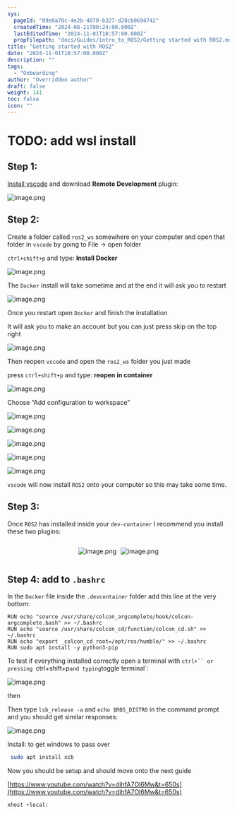 ```yaml
---
sys:
  pageId: "89e0a78c-4e2b-4070-b327-d28cb0694742"
  createdTime: "2024-08-21T00:24:00.000Z"
  lastEditedTime: "2024-11-01T18:57:00.000Z"
  propFilepath: "docs/Guides/intro_to_ROS2/Getting started with ROS2.md"
title: "Getting started with ROS2"
date: "2024-11-01T18:57:00.000Z"
description: ""
tags:
  - "Onboarding"
author: "Overridden author"
draft: false
weight: 141
toc: false
icon: ""
---
```


# TODO: add wsl install

## Step 1:

[Install vscode](https://code.visualstudio.com/download) and download **Remote Development** plugin:

![image.png](https://prod-files-secure.s3.us-west-2.amazonaws.com/d518164a-d88e-44d1-a4ee-3adb3bd8bce0/efb52993-1881-4a40-b95e-6f020334f022/image.png?X-Amz-Algorithm=AWS4-HMAC-SHA256&X-Amz-Content-Sha256=UNSIGNED-PAYLOAD&X-Amz-Credential=ASIAZI2LB466RH6PNXY6%2F20250421%2Fus-west-2%2Fs3%2Faws4_request&X-Amz-Date=20250421T033342Z&X-Amz-Expires=3600&X-Amz-Security-Token=IQoJb3JpZ2luX2VjECYaCXVzLXdlc3QtMiJIMEYCIQCqdqZBZj1uRiA96hxRDsiiN%2BlJlUEiPMj74UJKg3cjVQIhANQVzO7BkLAdSX%2FIIy9IR3t7y00CRN6KKB9qghwcT4L9KogECK%2F%2F%2F%2F%2F%2F%2F%2F%2F%2F%2FwEQABoMNjM3NDIzMTgzODA1Igy8lOaygKQgtXYagwkq3ANXRxEMPnU%2BWijIZFvogfOBp2zgeTQWkpOUySulq9W%2FWkPtWFqUFZ%2F%2Bemgm0zCa2srzSGvPlpeRiM4GK6l2A0M0XgkN0rnU12nMEEk7ZkBz%2FeIdJwHt0wGDFLDzfPAoYO%2BdH8u%2BdkyhE4WJIHbRlhcmbD1ua1NrslyOdm8J0bFyKjNAHZrjEXoXzACC2p5iAvZrG8AQyPp%2BLjh68k3Unj2Srfoda5BWDwqnhAdFHcTYXSw8seRu96YNhece4k%2B%2F0p25XIrPaa%2FULoUsxgxOLVmnkQAINS1zbeyIy%2B4QKtJiBv0q39VuNlHQ0GMt6KbcVBtKDL5AV%2Fv%2FwPcc4AtjBCYv0cJVhOZAxYDWEwsTHbtdIqOjDdbwJK4IkXt2p%2BO%2FFUCaUlRbjyRV1NOK6SkzkVLArAzGBNBmYkItiLRMrFBZjJLVzSw9pO0HKnSik7ogD1dASr5WDIB4guLw9JOwl%2FtbMpQwSdiaM3WAZIxbG1vge81hfEFfdGJCtL3wyQePbfEpLEGvpdtao4x3cdoTJTEXWw7lteNjjT8BAWvQnd0Qbtx4uo1H06xuI1n%2Bz3uBqRVVTSbgHvnFwYNwfKPpc%2FqUmEft5uj4pbIPaAZsfyasrJwDI8tGNzk2AhxUmzDd2pXABjqkAWnFkRZuLNdowKdTwwKI9G%2F3IvQEfRbGi6sL2UW9v%2BmuynuSTPP%2BoQNq0GtJ4J%2BhQVpJ36hA9nFmxX70B6TTqu2ymf1qBkgWPLVCC6bCmhHQkFCxX2JH0WsKLCh%2BHKyihg%2BtgFEFrBNaND2hptZCFuBSdcptOUo8j4WJ%2Bzur2YQbiuYWDLl4f5DsiDDb9GMBW6ER%2BJt2NiQmRo%2FM8sywjMy75okQ&X-Amz-Signature=a384fc74ea99aa225ba8172702ce4bbeed4e2bd24e3a8d99400a73a56c035d9f&X-Amz-SignedHeaders=host&x-id=GetObject)

## Step 2:

Create a folder called `ros2_ws` somewhere on your computer and open that folder in `vscode` by going to File → open folder 

`ctrl+shift+p` and type: **Install Docker**

![image.png](https://prod-files-secure.s3.us-west-2.amazonaws.com/d518164a-d88e-44d1-a4ee-3adb3bd8bce0/2269dc0e-1cd5-47ff-bceb-c04ad9b2eab0/image.png?X-Amz-Algorithm=AWS4-HMAC-SHA256&X-Amz-Content-Sha256=UNSIGNED-PAYLOAD&X-Amz-Credential=ASIAZI2LB466RH6PNXY6%2F20250421%2Fus-west-2%2Fs3%2Faws4_request&X-Amz-Date=20250421T033341Z&X-Amz-Expires=3600&X-Amz-Security-Token=IQoJb3JpZ2luX2VjECYaCXVzLXdlc3QtMiJIMEYCIQCqdqZBZj1uRiA96hxRDsiiN%2BlJlUEiPMj74UJKg3cjVQIhANQVzO7BkLAdSX%2FIIy9IR3t7y00CRN6KKB9qghwcT4L9KogECK%2F%2F%2F%2F%2F%2F%2F%2F%2F%2F%2FwEQABoMNjM3NDIzMTgzODA1Igy8lOaygKQgtXYagwkq3ANXRxEMPnU%2BWijIZFvogfOBp2zgeTQWkpOUySulq9W%2FWkPtWFqUFZ%2F%2Bemgm0zCa2srzSGvPlpeRiM4GK6l2A0M0XgkN0rnU12nMEEk7ZkBz%2FeIdJwHt0wGDFLDzfPAoYO%2BdH8u%2BdkyhE4WJIHbRlhcmbD1ua1NrslyOdm8J0bFyKjNAHZrjEXoXzACC2p5iAvZrG8AQyPp%2BLjh68k3Unj2Srfoda5BWDwqnhAdFHcTYXSw8seRu96YNhece4k%2B%2F0p25XIrPaa%2FULoUsxgxOLVmnkQAINS1zbeyIy%2B4QKtJiBv0q39VuNlHQ0GMt6KbcVBtKDL5AV%2Fv%2FwPcc4AtjBCYv0cJVhOZAxYDWEwsTHbtdIqOjDdbwJK4IkXt2p%2BO%2FFUCaUlRbjyRV1NOK6SkzkVLArAzGBNBmYkItiLRMrFBZjJLVzSw9pO0HKnSik7ogD1dASr5WDIB4guLw9JOwl%2FtbMpQwSdiaM3WAZIxbG1vge81hfEFfdGJCtL3wyQePbfEpLEGvpdtao4x3cdoTJTEXWw7lteNjjT8BAWvQnd0Qbtx4uo1H06xuI1n%2Bz3uBqRVVTSbgHvnFwYNwfKPpc%2FqUmEft5uj4pbIPaAZsfyasrJwDI8tGNzk2AhxUmzDd2pXABjqkAWnFkRZuLNdowKdTwwKI9G%2F3IvQEfRbGi6sL2UW9v%2BmuynuSTPP%2BoQNq0GtJ4J%2BhQVpJ36hA9nFmxX70B6TTqu2ymf1qBkgWPLVCC6bCmhHQkFCxX2JH0WsKLCh%2BHKyihg%2BtgFEFrBNaND2hptZCFuBSdcptOUo8j4WJ%2Bzur2YQbiuYWDLl4f5DsiDDb9GMBW6ER%2BJt2NiQmRo%2FM8sywjMy75okQ&X-Amz-Signature=19e8d5b11093f75da19f0241e8d66d4a900850d2701aec51134215b6a7eb2030&X-Amz-SignedHeaders=host&x-id=GetObject)

The `Docker` install will take sometime and at the end it will ask you to restart

![image.png](https://prod-files-secure.s3.us-west-2.amazonaws.com/d518164a-d88e-44d1-a4ee-3adb3bd8bce0/ed233f78-be33-4b1f-b89c-9c346c0e961e/image.png?X-Amz-Algorithm=AWS4-HMAC-SHA256&X-Amz-Content-Sha256=UNSIGNED-PAYLOAD&X-Amz-Credential=ASIAZI2LB466RH6PNXY6%2F20250421%2Fus-west-2%2Fs3%2Faws4_request&X-Amz-Date=20250421T033341Z&X-Amz-Expires=3600&X-Amz-Security-Token=IQoJb3JpZ2luX2VjECYaCXVzLXdlc3QtMiJIMEYCIQCqdqZBZj1uRiA96hxRDsiiN%2BlJlUEiPMj74UJKg3cjVQIhANQVzO7BkLAdSX%2FIIy9IR3t7y00CRN6KKB9qghwcT4L9KogECK%2F%2F%2F%2F%2F%2F%2F%2F%2F%2F%2FwEQABoMNjM3NDIzMTgzODA1Igy8lOaygKQgtXYagwkq3ANXRxEMPnU%2BWijIZFvogfOBp2zgeTQWkpOUySulq9W%2FWkPtWFqUFZ%2F%2Bemgm0zCa2srzSGvPlpeRiM4GK6l2A0M0XgkN0rnU12nMEEk7ZkBz%2FeIdJwHt0wGDFLDzfPAoYO%2BdH8u%2BdkyhE4WJIHbRlhcmbD1ua1NrslyOdm8J0bFyKjNAHZrjEXoXzACC2p5iAvZrG8AQyPp%2BLjh68k3Unj2Srfoda5BWDwqnhAdFHcTYXSw8seRu96YNhece4k%2B%2F0p25XIrPaa%2FULoUsxgxOLVmnkQAINS1zbeyIy%2B4QKtJiBv0q39VuNlHQ0GMt6KbcVBtKDL5AV%2Fv%2FwPcc4AtjBCYv0cJVhOZAxYDWEwsTHbtdIqOjDdbwJK4IkXt2p%2BO%2FFUCaUlRbjyRV1NOK6SkzkVLArAzGBNBmYkItiLRMrFBZjJLVzSw9pO0HKnSik7ogD1dASr5WDIB4guLw9JOwl%2FtbMpQwSdiaM3WAZIxbG1vge81hfEFfdGJCtL3wyQePbfEpLEGvpdtao4x3cdoTJTEXWw7lteNjjT8BAWvQnd0Qbtx4uo1H06xuI1n%2Bz3uBqRVVTSbgHvnFwYNwfKPpc%2FqUmEft5uj4pbIPaAZsfyasrJwDI8tGNzk2AhxUmzDd2pXABjqkAWnFkRZuLNdowKdTwwKI9G%2F3IvQEfRbGi6sL2UW9v%2BmuynuSTPP%2BoQNq0GtJ4J%2BhQVpJ36hA9nFmxX70B6TTqu2ymf1qBkgWPLVCC6bCmhHQkFCxX2JH0WsKLCh%2BHKyihg%2BtgFEFrBNaND2hptZCFuBSdcptOUo8j4WJ%2Bzur2YQbiuYWDLl4f5DsiDDb9GMBW6ER%2BJt2NiQmRo%2FM8sywjMy75okQ&X-Amz-Signature=1a0c60aeaefb89bbd6e1f5eb25d62eb85872c47ce526cb0e3ec42a3f627db826&X-Amz-SignedHeaders=host&x-id=GetObject)

Once you restart open `Docker` and finish the installation

It will ask you to make an account but you can just press skip on the top right

![image.png](https://prod-files-secure.s3.us-west-2.amazonaws.com/d518164a-d88e-44d1-a4ee-3adb3bd8bce0/21010ad9-1659-4fd9-9f59-9932a09b2a3d/image.png?X-Amz-Algorithm=AWS4-HMAC-SHA256&X-Amz-Content-Sha256=UNSIGNED-PAYLOAD&X-Amz-Credential=ASIAZI2LB466RH6PNXY6%2F20250421%2Fus-west-2%2Fs3%2Faws4_request&X-Amz-Date=20250421T033342Z&X-Amz-Expires=3600&X-Amz-Security-Token=IQoJb3JpZ2luX2VjECYaCXVzLXdlc3QtMiJIMEYCIQCqdqZBZj1uRiA96hxRDsiiN%2BlJlUEiPMj74UJKg3cjVQIhANQVzO7BkLAdSX%2FIIy9IR3t7y00CRN6KKB9qghwcT4L9KogECK%2F%2F%2F%2F%2F%2F%2F%2F%2F%2F%2FwEQABoMNjM3NDIzMTgzODA1Igy8lOaygKQgtXYagwkq3ANXRxEMPnU%2BWijIZFvogfOBp2zgeTQWkpOUySulq9W%2FWkPtWFqUFZ%2F%2Bemgm0zCa2srzSGvPlpeRiM4GK6l2A0M0XgkN0rnU12nMEEk7ZkBz%2FeIdJwHt0wGDFLDzfPAoYO%2BdH8u%2BdkyhE4WJIHbRlhcmbD1ua1NrslyOdm8J0bFyKjNAHZrjEXoXzACC2p5iAvZrG8AQyPp%2BLjh68k3Unj2Srfoda5BWDwqnhAdFHcTYXSw8seRu96YNhece4k%2B%2F0p25XIrPaa%2FULoUsxgxOLVmnkQAINS1zbeyIy%2B4QKtJiBv0q39VuNlHQ0GMt6KbcVBtKDL5AV%2Fv%2FwPcc4AtjBCYv0cJVhOZAxYDWEwsTHbtdIqOjDdbwJK4IkXt2p%2BO%2FFUCaUlRbjyRV1NOK6SkzkVLArAzGBNBmYkItiLRMrFBZjJLVzSw9pO0HKnSik7ogD1dASr5WDIB4guLw9JOwl%2FtbMpQwSdiaM3WAZIxbG1vge81hfEFfdGJCtL3wyQePbfEpLEGvpdtao4x3cdoTJTEXWw7lteNjjT8BAWvQnd0Qbtx4uo1H06xuI1n%2Bz3uBqRVVTSbgHvnFwYNwfKPpc%2FqUmEft5uj4pbIPaAZsfyasrJwDI8tGNzk2AhxUmzDd2pXABjqkAWnFkRZuLNdowKdTwwKI9G%2F3IvQEfRbGi6sL2UW9v%2BmuynuSTPP%2BoQNq0GtJ4J%2BhQVpJ36hA9nFmxX70B6TTqu2ymf1qBkgWPLVCC6bCmhHQkFCxX2JH0WsKLCh%2BHKyihg%2BtgFEFrBNaND2hptZCFuBSdcptOUo8j4WJ%2Bzur2YQbiuYWDLl4f5DsiDDb9GMBW6ER%2BJt2NiQmRo%2FM8sywjMy75okQ&X-Amz-Signature=db52da9f4c6cb6d0a72c44e07939db0bb7afce69d7bb21367e8c66272856d2fc&X-Amz-SignedHeaders=host&x-id=GetObject)

Then reopen `vscode` and open the `ros2_ws` folder you just made

press `ctrl+shift+p` and type: **reopen in container**

![image.png](https://prod-files-secure.s3.us-west-2.amazonaws.com/d518164a-d88e-44d1-a4ee-3adb3bd8bce0/4e93b8c2-41ad-488c-8095-c74205196118/image.png?X-Amz-Algorithm=AWS4-HMAC-SHA256&X-Amz-Content-Sha256=UNSIGNED-PAYLOAD&X-Amz-Credential=ASIAZI2LB466RH6PNXY6%2F20250421%2Fus-west-2%2Fs3%2Faws4_request&X-Amz-Date=20250421T033341Z&X-Amz-Expires=3600&X-Amz-Security-Token=IQoJb3JpZ2luX2VjECYaCXVzLXdlc3QtMiJIMEYCIQCqdqZBZj1uRiA96hxRDsiiN%2BlJlUEiPMj74UJKg3cjVQIhANQVzO7BkLAdSX%2FIIy9IR3t7y00CRN6KKB9qghwcT4L9KogECK%2F%2F%2F%2F%2F%2F%2F%2F%2F%2F%2FwEQABoMNjM3NDIzMTgzODA1Igy8lOaygKQgtXYagwkq3ANXRxEMPnU%2BWijIZFvogfOBp2zgeTQWkpOUySulq9W%2FWkPtWFqUFZ%2F%2Bemgm0zCa2srzSGvPlpeRiM4GK6l2A0M0XgkN0rnU12nMEEk7ZkBz%2FeIdJwHt0wGDFLDzfPAoYO%2BdH8u%2BdkyhE4WJIHbRlhcmbD1ua1NrslyOdm8J0bFyKjNAHZrjEXoXzACC2p5iAvZrG8AQyPp%2BLjh68k3Unj2Srfoda5BWDwqnhAdFHcTYXSw8seRu96YNhece4k%2B%2F0p25XIrPaa%2FULoUsxgxOLVmnkQAINS1zbeyIy%2B4QKtJiBv0q39VuNlHQ0GMt6KbcVBtKDL5AV%2Fv%2FwPcc4AtjBCYv0cJVhOZAxYDWEwsTHbtdIqOjDdbwJK4IkXt2p%2BO%2FFUCaUlRbjyRV1NOK6SkzkVLArAzGBNBmYkItiLRMrFBZjJLVzSw9pO0HKnSik7ogD1dASr5WDIB4guLw9JOwl%2FtbMpQwSdiaM3WAZIxbG1vge81hfEFfdGJCtL3wyQePbfEpLEGvpdtao4x3cdoTJTEXWw7lteNjjT8BAWvQnd0Qbtx4uo1H06xuI1n%2Bz3uBqRVVTSbgHvnFwYNwfKPpc%2FqUmEft5uj4pbIPaAZsfyasrJwDI8tGNzk2AhxUmzDd2pXABjqkAWnFkRZuLNdowKdTwwKI9G%2F3IvQEfRbGi6sL2UW9v%2BmuynuSTPP%2BoQNq0GtJ4J%2BhQVpJ36hA9nFmxX70B6TTqu2ymf1qBkgWPLVCC6bCmhHQkFCxX2JH0WsKLCh%2BHKyihg%2BtgFEFrBNaND2hptZCFuBSdcptOUo8j4WJ%2Bzur2YQbiuYWDLl4f5DsiDDb9GMBW6ER%2BJt2NiQmRo%2FM8sywjMy75okQ&X-Amz-Signature=e56df56d1da6f5831e86b67c9022db992c3be562809bd946181588869e013167&X-Amz-SignedHeaders=host&x-id=GetObject)

Choose “Add configuration to workspace”

![image.png](https://prod-files-secure.s3.us-west-2.amazonaws.com/d518164a-d88e-44d1-a4ee-3adb3bd8bce0/9560b282-5060-4989-ba37-97e7b2c22476/image.png?X-Amz-Algorithm=AWS4-HMAC-SHA256&X-Amz-Content-Sha256=UNSIGNED-PAYLOAD&X-Amz-Credential=ASIAZI2LB466RH6PNXY6%2F20250421%2Fus-west-2%2Fs3%2Faws4_request&X-Amz-Date=20250421T033342Z&X-Amz-Expires=3600&X-Amz-Security-Token=IQoJb3JpZ2luX2VjECYaCXVzLXdlc3QtMiJIMEYCIQCqdqZBZj1uRiA96hxRDsiiN%2BlJlUEiPMj74UJKg3cjVQIhANQVzO7BkLAdSX%2FIIy9IR3t7y00CRN6KKB9qghwcT4L9KogECK%2F%2F%2F%2F%2F%2F%2F%2F%2F%2F%2FwEQABoMNjM3NDIzMTgzODA1Igy8lOaygKQgtXYagwkq3ANXRxEMPnU%2BWijIZFvogfOBp2zgeTQWkpOUySulq9W%2FWkPtWFqUFZ%2F%2Bemgm0zCa2srzSGvPlpeRiM4GK6l2A0M0XgkN0rnU12nMEEk7ZkBz%2FeIdJwHt0wGDFLDzfPAoYO%2BdH8u%2BdkyhE4WJIHbRlhcmbD1ua1NrslyOdm8J0bFyKjNAHZrjEXoXzACC2p5iAvZrG8AQyPp%2BLjh68k3Unj2Srfoda5BWDwqnhAdFHcTYXSw8seRu96YNhece4k%2B%2F0p25XIrPaa%2FULoUsxgxOLVmnkQAINS1zbeyIy%2B4QKtJiBv0q39VuNlHQ0GMt6KbcVBtKDL5AV%2Fv%2FwPcc4AtjBCYv0cJVhOZAxYDWEwsTHbtdIqOjDdbwJK4IkXt2p%2BO%2FFUCaUlRbjyRV1NOK6SkzkVLArAzGBNBmYkItiLRMrFBZjJLVzSw9pO0HKnSik7ogD1dASr5WDIB4guLw9JOwl%2FtbMpQwSdiaM3WAZIxbG1vge81hfEFfdGJCtL3wyQePbfEpLEGvpdtao4x3cdoTJTEXWw7lteNjjT8BAWvQnd0Qbtx4uo1H06xuI1n%2Bz3uBqRVVTSbgHvnFwYNwfKPpc%2FqUmEft5uj4pbIPaAZsfyasrJwDI8tGNzk2AhxUmzDd2pXABjqkAWnFkRZuLNdowKdTwwKI9G%2F3IvQEfRbGi6sL2UW9v%2BmuynuSTPP%2BoQNq0GtJ4J%2BhQVpJ36hA9nFmxX70B6TTqu2ymf1qBkgWPLVCC6bCmhHQkFCxX2JH0WsKLCh%2BHKyihg%2BtgFEFrBNaND2hptZCFuBSdcptOUo8j4WJ%2Bzur2YQbiuYWDLl4f5DsiDDb9GMBW6ER%2BJt2NiQmRo%2FM8sywjMy75okQ&X-Amz-Signature=a4d16bec72fe4569117b5ceb90f4d178358636dc43b285fbfb56b99eed67e6da&X-Amz-SignedHeaders=host&x-id=GetObject)

![image.png](https://prod-files-secure.s3.us-west-2.amazonaws.com/d518164a-d88e-44d1-a4ee-3adb3bd8bce0/2ee63f81-886b-48e8-a553-dc6e5eac99e4/image.png?X-Amz-Algorithm=AWS4-HMAC-SHA256&X-Amz-Content-Sha256=UNSIGNED-PAYLOAD&X-Amz-Credential=ASIAZI2LB466RH6PNXY6%2F20250421%2Fus-west-2%2Fs3%2Faws4_request&X-Amz-Date=20250421T033342Z&X-Amz-Expires=3600&X-Amz-Security-Token=IQoJb3JpZ2luX2VjECYaCXVzLXdlc3QtMiJIMEYCIQCqdqZBZj1uRiA96hxRDsiiN%2BlJlUEiPMj74UJKg3cjVQIhANQVzO7BkLAdSX%2FIIy9IR3t7y00CRN6KKB9qghwcT4L9KogECK%2F%2F%2F%2F%2F%2F%2F%2F%2F%2F%2FwEQABoMNjM3NDIzMTgzODA1Igy8lOaygKQgtXYagwkq3ANXRxEMPnU%2BWijIZFvogfOBp2zgeTQWkpOUySulq9W%2FWkPtWFqUFZ%2F%2Bemgm0zCa2srzSGvPlpeRiM4GK6l2A0M0XgkN0rnU12nMEEk7ZkBz%2FeIdJwHt0wGDFLDzfPAoYO%2BdH8u%2BdkyhE4WJIHbRlhcmbD1ua1NrslyOdm8J0bFyKjNAHZrjEXoXzACC2p5iAvZrG8AQyPp%2BLjh68k3Unj2Srfoda5BWDwqnhAdFHcTYXSw8seRu96YNhece4k%2B%2F0p25XIrPaa%2FULoUsxgxOLVmnkQAINS1zbeyIy%2B4QKtJiBv0q39VuNlHQ0GMt6KbcVBtKDL5AV%2Fv%2FwPcc4AtjBCYv0cJVhOZAxYDWEwsTHbtdIqOjDdbwJK4IkXt2p%2BO%2FFUCaUlRbjyRV1NOK6SkzkVLArAzGBNBmYkItiLRMrFBZjJLVzSw9pO0HKnSik7ogD1dASr5WDIB4guLw9JOwl%2FtbMpQwSdiaM3WAZIxbG1vge81hfEFfdGJCtL3wyQePbfEpLEGvpdtao4x3cdoTJTEXWw7lteNjjT8BAWvQnd0Qbtx4uo1H06xuI1n%2Bz3uBqRVVTSbgHvnFwYNwfKPpc%2FqUmEft5uj4pbIPaAZsfyasrJwDI8tGNzk2AhxUmzDd2pXABjqkAWnFkRZuLNdowKdTwwKI9G%2F3IvQEfRbGi6sL2UW9v%2BmuynuSTPP%2BoQNq0GtJ4J%2BhQVpJ36hA9nFmxX70B6TTqu2ymf1qBkgWPLVCC6bCmhHQkFCxX2JH0WsKLCh%2BHKyihg%2BtgFEFrBNaND2hptZCFuBSdcptOUo8j4WJ%2Bzur2YQbiuYWDLl4f5DsiDDb9GMBW6ER%2BJt2NiQmRo%2FM8sywjMy75okQ&X-Amz-Signature=77864f84cc1c63e97d519e05216d81aacedf41b9fa8875340e571f9d2552b3ae&X-Amz-SignedHeaders=host&x-id=GetObject)

![image.png](https://prod-files-secure.s3.us-west-2.amazonaws.com/d518164a-d88e-44d1-a4ee-3adb3bd8bce0/ae1580b2-b048-407e-aed9-b584224a7a04/image.png?X-Amz-Algorithm=AWS4-HMAC-SHA256&X-Amz-Content-Sha256=UNSIGNED-PAYLOAD&X-Amz-Credential=ASIAZI2LB466RH6PNXY6%2F20250421%2Fus-west-2%2Fs3%2Faws4_request&X-Amz-Date=20250421T033341Z&X-Amz-Expires=3600&X-Amz-Security-Token=IQoJb3JpZ2luX2VjECYaCXVzLXdlc3QtMiJIMEYCIQCqdqZBZj1uRiA96hxRDsiiN%2BlJlUEiPMj74UJKg3cjVQIhANQVzO7BkLAdSX%2FIIy9IR3t7y00CRN6KKB9qghwcT4L9KogECK%2F%2F%2F%2F%2F%2F%2F%2F%2F%2F%2FwEQABoMNjM3NDIzMTgzODA1Igy8lOaygKQgtXYagwkq3ANXRxEMPnU%2BWijIZFvogfOBp2zgeTQWkpOUySulq9W%2FWkPtWFqUFZ%2F%2Bemgm0zCa2srzSGvPlpeRiM4GK6l2A0M0XgkN0rnU12nMEEk7ZkBz%2FeIdJwHt0wGDFLDzfPAoYO%2BdH8u%2BdkyhE4WJIHbRlhcmbD1ua1NrslyOdm8J0bFyKjNAHZrjEXoXzACC2p5iAvZrG8AQyPp%2BLjh68k3Unj2Srfoda5BWDwqnhAdFHcTYXSw8seRu96YNhece4k%2B%2F0p25XIrPaa%2FULoUsxgxOLVmnkQAINS1zbeyIy%2B4QKtJiBv0q39VuNlHQ0GMt6KbcVBtKDL5AV%2Fv%2FwPcc4AtjBCYv0cJVhOZAxYDWEwsTHbtdIqOjDdbwJK4IkXt2p%2BO%2FFUCaUlRbjyRV1NOK6SkzkVLArAzGBNBmYkItiLRMrFBZjJLVzSw9pO0HKnSik7ogD1dASr5WDIB4guLw9JOwl%2FtbMpQwSdiaM3WAZIxbG1vge81hfEFfdGJCtL3wyQePbfEpLEGvpdtao4x3cdoTJTEXWw7lteNjjT8BAWvQnd0Qbtx4uo1H06xuI1n%2Bz3uBqRVVTSbgHvnFwYNwfKPpc%2FqUmEft5uj4pbIPaAZsfyasrJwDI8tGNzk2AhxUmzDd2pXABjqkAWnFkRZuLNdowKdTwwKI9G%2F3IvQEfRbGi6sL2UW9v%2BmuynuSTPP%2BoQNq0GtJ4J%2BhQVpJ36hA9nFmxX70B6TTqu2ymf1qBkgWPLVCC6bCmhHQkFCxX2JH0WsKLCh%2BHKyihg%2BtgFEFrBNaND2hptZCFuBSdcptOUo8j4WJ%2Bzur2YQbiuYWDLl4f5DsiDDb9GMBW6ER%2BJt2NiQmRo%2FM8sywjMy75okQ&X-Amz-Signature=675679b6fc78f552269b35d85f9b9a39e75588d2847a3f0bb69a95ccc49dfc95&X-Amz-SignedHeaders=host&x-id=GetObject)

![image.png](https://prod-files-secure.s3.us-west-2.amazonaws.com/d518164a-d88e-44d1-a4ee-3adb3bd8bce0/53255b28-f75e-430f-b9e3-c0ac8577e42b/image.png?X-Amz-Algorithm=AWS4-HMAC-SHA256&X-Amz-Content-Sha256=UNSIGNED-PAYLOAD&X-Amz-Credential=ASIAZI2LB466RH6PNXY6%2F20250421%2Fus-west-2%2Fs3%2Faws4_request&X-Amz-Date=20250421T033341Z&X-Amz-Expires=3600&X-Amz-Security-Token=IQoJb3JpZ2luX2VjECYaCXVzLXdlc3QtMiJIMEYCIQCqdqZBZj1uRiA96hxRDsiiN%2BlJlUEiPMj74UJKg3cjVQIhANQVzO7BkLAdSX%2FIIy9IR3t7y00CRN6KKB9qghwcT4L9KogECK%2F%2F%2F%2F%2F%2F%2F%2F%2F%2F%2FwEQABoMNjM3NDIzMTgzODA1Igy8lOaygKQgtXYagwkq3ANXRxEMPnU%2BWijIZFvogfOBp2zgeTQWkpOUySulq9W%2FWkPtWFqUFZ%2F%2Bemgm0zCa2srzSGvPlpeRiM4GK6l2A0M0XgkN0rnU12nMEEk7ZkBz%2FeIdJwHt0wGDFLDzfPAoYO%2BdH8u%2BdkyhE4WJIHbRlhcmbD1ua1NrslyOdm8J0bFyKjNAHZrjEXoXzACC2p5iAvZrG8AQyPp%2BLjh68k3Unj2Srfoda5BWDwqnhAdFHcTYXSw8seRu96YNhece4k%2B%2F0p25XIrPaa%2FULoUsxgxOLVmnkQAINS1zbeyIy%2B4QKtJiBv0q39VuNlHQ0GMt6KbcVBtKDL5AV%2Fv%2FwPcc4AtjBCYv0cJVhOZAxYDWEwsTHbtdIqOjDdbwJK4IkXt2p%2BO%2FFUCaUlRbjyRV1NOK6SkzkVLArAzGBNBmYkItiLRMrFBZjJLVzSw9pO0HKnSik7ogD1dASr5WDIB4guLw9JOwl%2FtbMpQwSdiaM3WAZIxbG1vge81hfEFfdGJCtL3wyQePbfEpLEGvpdtao4x3cdoTJTEXWw7lteNjjT8BAWvQnd0Qbtx4uo1H06xuI1n%2Bz3uBqRVVTSbgHvnFwYNwfKPpc%2FqUmEft5uj4pbIPaAZsfyasrJwDI8tGNzk2AhxUmzDd2pXABjqkAWnFkRZuLNdowKdTwwKI9G%2F3IvQEfRbGi6sL2UW9v%2BmuynuSTPP%2BoQNq0GtJ4J%2BhQVpJ36hA9nFmxX70B6TTqu2ymf1qBkgWPLVCC6bCmhHQkFCxX2JH0WsKLCh%2BHKyihg%2BtgFEFrBNaND2hptZCFuBSdcptOUo8j4WJ%2Bzur2YQbiuYWDLl4f5DsiDDb9GMBW6ER%2BJt2NiQmRo%2FM8sywjMy75okQ&X-Amz-Signature=4aec3934e40a126f041c18d4bc69ff1f8189c42af97d343d2810ac0abc0844df&X-Amz-SignedHeaders=host&x-id=GetObject)

![image.png](https://prod-files-secure.s3.us-west-2.amazonaws.com/d518164a-d88e-44d1-a4ee-3adb3bd8bce0/7c562767-5af9-4ffb-97d1-327bcdf4ee00/image.png?X-Amz-Algorithm=AWS4-HMAC-SHA256&X-Amz-Content-Sha256=UNSIGNED-PAYLOAD&X-Amz-Credential=ASIAZI2LB466RH6PNXY6%2F20250421%2Fus-west-2%2Fs3%2Faws4_request&X-Amz-Date=20250421T033342Z&X-Amz-Expires=3600&X-Amz-Security-Token=IQoJb3JpZ2luX2VjECYaCXVzLXdlc3QtMiJIMEYCIQCqdqZBZj1uRiA96hxRDsiiN%2BlJlUEiPMj74UJKg3cjVQIhANQVzO7BkLAdSX%2FIIy9IR3t7y00CRN6KKB9qghwcT4L9KogECK%2F%2F%2F%2F%2F%2F%2F%2F%2F%2F%2FwEQABoMNjM3NDIzMTgzODA1Igy8lOaygKQgtXYagwkq3ANXRxEMPnU%2BWijIZFvogfOBp2zgeTQWkpOUySulq9W%2FWkPtWFqUFZ%2F%2Bemgm0zCa2srzSGvPlpeRiM4GK6l2A0M0XgkN0rnU12nMEEk7ZkBz%2FeIdJwHt0wGDFLDzfPAoYO%2BdH8u%2BdkyhE4WJIHbRlhcmbD1ua1NrslyOdm8J0bFyKjNAHZrjEXoXzACC2p5iAvZrG8AQyPp%2BLjh68k3Unj2Srfoda5BWDwqnhAdFHcTYXSw8seRu96YNhece4k%2B%2F0p25XIrPaa%2FULoUsxgxOLVmnkQAINS1zbeyIy%2B4QKtJiBv0q39VuNlHQ0GMt6KbcVBtKDL5AV%2Fv%2FwPcc4AtjBCYv0cJVhOZAxYDWEwsTHbtdIqOjDdbwJK4IkXt2p%2BO%2FFUCaUlRbjyRV1NOK6SkzkVLArAzGBNBmYkItiLRMrFBZjJLVzSw9pO0HKnSik7ogD1dASr5WDIB4guLw9JOwl%2FtbMpQwSdiaM3WAZIxbG1vge81hfEFfdGJCtL3wyQePbfEpLEGvpdtao4x3cdoTJTEXWw7lteNjjT8BAWvQnd0Qbtx4uo1H06xuI1n%2Bz3uBqRVVTSbgHvnFwYNwfKPpc%2FqUmEft5uj4pbIPaAZsfyasrJwDI8tGNzk2AhxUmzDd2pXABjqkAWnFkRZuLNdowKdTwwKI9G%2F3IvQEfRbGi6sL2UW9v%2BmuynuSTPP%2BoQNq0GtJ4J%2BhQVpJ36hA9nFmxX70B6TTqu2ymf1qBkgWPLVCC6bCmhHQkFCxX2JH0WsKLCh%2BHKyihg%2BtgFEFrBNaND2hptZCFuBSdcptOUo8j4WJ%2Bzur2YQbiuYWDLl4f5DsiDDb9GMBW6ER%2BJt2NiQmRo%2FM8sywjMy75okQ&X-Amz-Signature=ddf214f36e17d9507f32f8e2934322a5dc1e4b3e0a94e0381828d27d6fcc6ade&X-Amz-SignedHeaders=host&x-id=GetObject)

`vscode` will now install `ROS2` onto your computer so this may take some time.

## Step 3:

Once `ROS2` has installed inside your `dev-container` I recommend you install these two plugins:

<div style="display: flex;flex-direction: row; column-gap:10px; max-width: 630px;justify-content: center;">
<div>

![image.png](https://prod-files-secure.s3.us-west-2.amazonaws.com/d518164a-d88e-44d1-a4ee-3adb3bd8bce0/3fc3d550-5a54-4ba1-ba6b-faa01cdb7369/image.png?X-Amz-Algorithm=AWS4-HMAC-SHA256&X-Amz-Content-Sha256=UNSIGNED-PAYLOAD&X-Amz-Credential=ASIAZI2LB466SCK47YIW%2F20250421%2Fus-west-2%2Fs3%2Faws4_request&X-Amz-Date=20250421T033343Z&X-Amz-Expires=3600&X-Amz-Security-Token=IQoJb3JpZ2luX2VjECYaCXVzLXdlc3QtMiJGMEQCIH3Sm07WtOwi23aiR%2F5HA0NyfqhWnQj8v83j0IgIoXHwAiBCDN3NOXSWPBev88eodcYr%2B1Yo%2FdO%2FU5ynshEwZNIB%2FCqIBAiv%2F%2F%2F%2F%2F%2F%2F%2F%2F%2F8BEAAaDDYzNzQyMzE4MzgwNSIMpx58BnulPxtsFN4YKtwDJfg2tTLc74sdDS%2Bwr3ARuPxVZfWyIvOcmzXIVy2MeYwZ4%2Bkfst5hKOR8BKXzllKSEXLCaQ6z%2BdURP9YrPPKnDnWM6anhV3ox9dzyhf30eKgxQe%2FKusP8KcZqtyW3FYYTUBNKFVjBW0XMpgChofl5r06Nn5kXml4tqmw43Rb%2Fo9h3xLOkn279HlU4ne6CTMlMMk6rX7ADX7%2FPt1SaFCdRFqw2C8UxMUdqqZ55YidJCMVHsi7cojY0mIAxkDiZhTPrx2TctYg8XAd7QfgryKBf5cDK5bYxn5CCMV7TGAtk1Xo5%2F%2B08iIQUEyyLE4BBR%2Fa0s0pcByha%2Fck2Qqm5pTOSQDRuXa37q3Rc99Pdx5gce%2FTHpkXLaCYiuwL1tuWKaNXvQ9ouUV2UQZdnvZMVvEe0hWCAyyV7MfiboQWlpuSQkMdYK77yV7LnhIVyXhY6Ro14hJ07rXnG0Q%2BJ5zQMmmFBV5g3xZutE5WmHCZykuCZNXSlaS2ezAHf2bW%2FBj6kdnXHWQGg7pzWpka1NPC7lVh7vpzYlc66e8HXM5Zw6s%2F1Metb8sbnmktKSW0807MwNfWy3fyab1%2BSB6aODCENvRyBzIBQav5b8MwaE8krT5HQ0uwpcYpt4l06cDUrdp0wyNuVwAY6pgG5JZ97KFOaRUplGcs5aKCrmYIgCA0Xd9ETX688GhSBRr3OtzWGDL%2BRncbuBY9Xowki5A5ZS6%2FjyRwXtnoZo%2FzSaiifv%2BisSAUojvO5Q%2F3z2n0I9VL8LCaBWLiElbaBdnrT5g0W57Ktd6WDwqe2SVswqokqEkUEkDbLRS9dFZVSzsMPWTCI9dH3FL6c1B7%2F2WBFC5IypBgr8DfI%2F0g3cWNDfzTW2Bhb&X-Amz-Signature=9cde7eb709272a9181191e73059207b80339bebeeb8241676d2711b4ef26d7d7&X-Amz-SignedHeaders=host&x-id=GetObject)

</div>
<div>

![image.png](https://prod-files-secure.s3.us-west-2.amazonaws.com/d518164a-d88e-44d1-a4ee-3adb3bd8bce0/d994cc66-13c2-4093-a5a3-f84cf4601a82/image.png?X-Amz-Algorithm=AWS4-HMAC-SHA256&X-Amz-Content-Sha256=UNSIGNED-PAYLOAD&X-Amz-Credential=ASIAZI2LB4664CUXL7SZ%2F20250421%2Fus-west-2%2Fs3%2Faws4_request&X-Amz-Date=20250421T033343Z&X-Amz-Expires=3600&X-Amz-Security-Token=IQoJb3JpZ2luX2VjECoaCXVzLXdlc3QtMiJHMEUCIQD2kUDSqz27ofsJ1N02xfsh5EuWPkhN7YkL9DksSHdsWwIge2rHNFcRT4XeBiP07AKcixpZ6Zx%2FlS9BEzXXme8PKNgqiAQIs%2F%2F%2F%2F%2F%2F%2F%2F%2F%2F%2FARAAGgw2Mzc0MjMxODM4MDUiDLflPYPlN80BgOcSzCrcA28L%2F%2BGd0s0f0to9cjIpkD8L13B%2BFgYsiBxTLAMoDyjgKoEbQ21WzvX2leO2ZOMf%2FpfGwJICIoZ%2FBfv7mFlxVegl0afqKhO5dMVY5F44cLm31NhNNbqydVU7kz2ODtbkPgxA2u2732jQGzyTIGSByUEICphdnPQD8snftQUsUslPqqA7IhVqBUFXHkTp3XD%2BcyXhlnOjh5JcESFbz%2FDohgq1vBI1BwJnFEZ0QSCAWA2AftbcBJYHkrb7TrqImSM7d86U3S0IRQ5oE4pLNBBurR%2BsxBJ06JTFA9UVm5lR9l3AwAcFKYVwP%2F5a1863zO7wjAvu2Xsyrgi%2BkndEiznECr%2FXlf3N6I3vOayMjRRU7vS2pix6xmZfPg%2B2Vn9T%2Bb4B9y3K2SFIb%2BtDjZORRvkMilLPh%2B%2FpvsFFgtWe9ecpTp6kN28VHWR%2BTvFK1eQMX%2BDCSNIamQKmGSwoPWcM4oSQnU%2FPYTAUj3Fy079ViedxMxUduBu%2FOHPhXq29pUyUbze3VejYxYSABn8q%2F5M7sKoFecOgS1ntFob3dGETJtIVtmSoPwzIFbSyBKXKI6gz9SgRv2suNXs0yYpogTDVj9uVp7CP8XOyM%2FHqiWHzm84GgdmVdNGiE7UqLlVWYctyMNHBlsAGOqUBD2KIUOEmB8nbCadY1QSZn2HP7DR4hC2BBWjNRlTbEMvOoAUW2Wqgr%2FdVZzF66jKwLhIReJC2%2Fb%2BBjUnVXoQYsrceyVkVvhla7IB6cSa%2B27FAEWhwu%2BTAhnQ9fATvTi0MVz%2FKwF1eM%2FK0Wj567eky690b0EGEHVWwYbGA6r1fFiBt1pigagGn%2FSbG09JesETcTIdicVEncpRMWz41uGANDWCapNaU&X-Amz-Signature=e1a706a480507482920904292e11a66bec4d425e309896b95d403ff5f34f5d4f&X-Amz-SignedHeaders=host&x-id=GetObject)

</div>
</div>

## Step 4: add to `.bashrc`

In the `Docker` file inside the `.devcontainer` folder add this line at the very bottom: 

```docker
RUN echo "source /usr/share/colcon_argcomplete/hook/colcon-argcomplete.bash" >> ~/.bashrc
RUN echo "source /usr/share/colcon_cd/function/colcon_cd.sh" >> ~/.bashrc
RUN echo "export _colcon_cd_root=/opt/ros/humble/" >> ~/.bashrc
RUN sudo apt install -y python3-pip 
```

To test if everything installed correctly open a terminal with `ctrl+`` or pressing `ctrl+shift+p` and typing `toggle terminal`:

![image.png](https://prod-files-secure.s3.us-west-2.amazonaws.com/d518164a-d88e-44d1-a4ee-3adb3bd8bce0/6a4943d8-b04e-4c02-9a58-775f3384d1a5/image.png?X-Amz-Algorithm=AWS4-HMAC-SHA256&X-Amz-Content-Sha256=UNSIGNED-PAYLOAD&X-Amz-Credential=ASIAZI2LB466RH6PNXY6%2F20250421%2Fus-west-2%2Fs3%2Faws4_request&X-Amz-Date=20250421T033341Z&X-Amz-Expires=3600&X-Amz-Security-Token=IQoJb3JpZ2luX2VjECYaCXVzLXdlc3QtMiJIMEYCIQCqdqZBZj1uRiA96hxRDsiiN%2BlJlUEiPMj74UJKg3cjVQIhANQVzO7BkLAdSX%2FIIy9IR3t7y00CRN6KKB9qghwcT4L9KogECK%2F%2F%2F%2F%2F%2F%2F%2F%2F%2F%2FwEQABoMNjM3NDIzMTgzODA1Igy8lOaygKQgtXYagwkq3ANXRxEMPnU%2BWijIZFvogfOBp2zgeTQWkpOUySulq9W%2FWkPtWFqUFZ%2F%2Bemgm0zCa2srzSGvPlpeRiM4GK6l2A0M0XgkN0rnU12nMEEk7ZkBz%2FeIdJwHt0wGDFLDzfPAoYO%2BdH8u%2BdkyhE4WJIHbRlhcmbD1ua1NrslyOdm8J0bFyKjNAHZrjEXoXzACC2p5iAvZrG8AQyPp%2BLjh68k3Unj2Srfoda5BWDwqnhAdFHcTYXSw8seRu96YNhece4k%2B%2F0p25XIrPaa%2FULoUsxgxOLVmnkQAINS1zbeyIy%2B4QKtJiBv0q39VuNlHQ0GMt6KbcVBtKDL5AV%2Fv%2FwPcc4AtjBCYv0cJVhOZAxYDWEwsTHbtdIqOjDdbwJK4IkXt2p%2BO%2FFUCaUlRbjyRV1NOK6SkzkVLArAzGBNBmYkItiLRMrFBZjJLVzSw9pO0HKnSik7ogD1dASr5WDIB4guLw9JOwl%2FtbMpQwSdiaM3WAZIxbG1vge81hfEFfdGJCtL3wyQePbfEpLEGvpdtao4x3cdoTJTEXWw7lteNjjT8BAWvQnd0Qbtx4uo1H06xuI1n%2Bz3uBqRVVTSbgHvnFwYNwfKPpc%2FqUmEft5uj4pbIPaAZsfyasrJwDI8tGNzk2AhxUmzDd2pXABjqkAWnFkRZuLNdowKdTwwKI9G%2F3IvQEfRbGi6sL2UW9v%2BmuynuSTPP%2BoQNq0GtJ4J%2BhQVpJ36hA9nFmxX70B6TTqu2ymf1qBkgWPLVCC6bCmhHQkFCxX2JH0WsKLCh%2BHKyihg%2BtgFEFrBNaND2hptZCFuBSdcptOUo8j4WJ%2Bzur2YQbiuYWDLl4f5DsiDDb9GMBW6ER%2BJt2NiQmRo%2FM8sywjMy75okQ&X-Amz-Signature=dbcba17429a59da9cda2e48e46f503dfbc4caaa36bf0c9f32681d956b3bdf82b&X-Amz-SignedHeaders=host&x-id=GetObject)

then 

Then type `lsb_release -a` and `echo $ROS_DISTRO` in the command prompt and you should get similar responses:

![image.png](https://prod-files-secure.s3.us-west-2.amazonaws.com/d518164a-d88e-44d1-a4ee-3adb3bd8bce0/3e635dec-a805-4e85-8b9e-d000e5b71a4e/image.png?X-Amz-Algorithm=AWS4-HMAC-SHA256&X-Amz-Content-Sha256=UNSIGNED-PAYLOAD&X-Amz-Credential=ASIAZI2LB466RH6PNXY6%2F20250421%2Fus-west-2%2Fs3%2Faws4_request&X-Amz-Date=20250421T033342Z&X-Amz-Expires=3600&X-Amz-Security-Token=IQoJb3JpZ2luX2VjECYaCXVzLXdlc3QtMiJIMEYCIQCqdqZBZj1uRiA96hxRDsiiN%2BlJlUEiPMj74UJKg3cjVQIhANQVzO7BkLAdSX%2FIIy9IR3t7y00CRN6KKB9qghwcT4L9KogECK%2F%2F%2F%2F%2F%2F%2F%2F%2F%2F%2FwEQABoMNjM3NDIzMTgzODA1Igy8lOaygKQgtXYagwkq3ANXRxEMPnU%2BWijIZFvogfOBp2zgeTQWkpOUySulq9W%2FWkPtWFqUFZ%2F%2Bemgm0zCa2srzSGvPlpeRiM4GK6l2A0M0XgkN0rnU12nMEEk7ZkBz%2FeIdJwHt0wGDFLDzfPAoYO%2BdH8u%2BdkyhE4WJIHbRlhcmbD1ua1NrslyOdm8J0bFyKjNAHZrjEXoXzACC2p5iAvZrG8AQyPp%2BLjh68k3Unj2Srfoda5BWDwqnhAdFHcTYXSw8seRu96YNhece4k%2B%2F0p25XIrPaa%2FULoUsxgxOLVmnkQAINS1zbeyIy%2B4QKtJiBv0q39VuNlHQ0GMt6KbcVBtKDL5AV%2Fv%2FwPcc4AtjBCYv0cJVhOZAxYDWEwsTHbtdIqOjDdbwJK4IkXt2p%2BO%2FFUCaUlRbjyRV1NOK6SkzkVLArAzGBNBmYkItiLRMrFBZjJLVzSw9pO0HKnSik7ogD1dASr5WDIB4guLw9JOwl%2FtbMpQwSdiaM3WAZIxbG1vge81hfEFfdGJCtL3wyQePbfEpLEGvpdtao4x3cdoTJTEXWw7lteNjjT8BAWvQnd0Qbtx4uo1H06xuI1n%2Bz3uBqRVVTSbgHvnFwYNwfKPpc%2FqUmEft5uj4pbIPaAZsfyasrJwDI8tGNzk2AhxUmzDd2pXABjqkAWnFkRZuLNdowKdTwwKI9G%2F3IvQEfRbGi6sL2UW9v%2BmuynuSTPP%2BoQNq0GtJ4J%2BhQVpJ36hA9nFmxX70B6TTqu2ymf1qBkgWPLVCC6bCmhHQkFCxX2JH0WsKLCh%2BHKyihg%2BtgFEFrBNaND2hptZCFuBSdcptOUo8j4WJ%2Bzur2YQbiuYWDLl4f5DsiDDb9GMBW6ER%2BJt2NiQmRo%2FM8sywjMy75okQ&X-Amz-Signature=278edf35c42433ca6a9ea712da9de22d61b693474f37d4aebba05e1313427091&X-Amz-SignedHeaders=host&x-id=GetObject)

Install:  to get windows to pass over

```bash
 sudo apt install xcb
```

Now you should be setup and should move onto the next guide 

[https://www.youtube.com/watch?v=dihfA7Ol6Mw&t=650s](https://www.youtube.com/watch?v=dihfA7Ol6Mw&t=650s)

```python
xhost +local:
```
